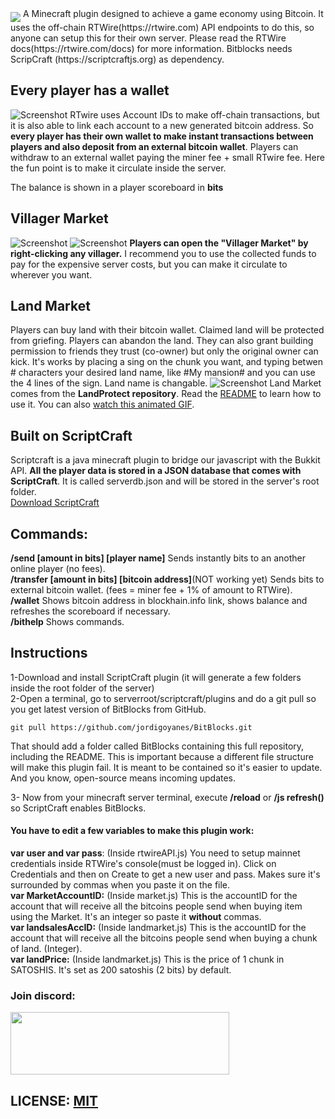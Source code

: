 <img align="middle" src="https://i.imgur.com/lYWW0YY.png" border="0">
A Minecraft plugin designed to achieve a game economy using Bitcoin. It uses the off-chain RTWire(https://rtwire.com) API endpoints to do this, so anyone can setup this for their own server.  Please read the RTWire docs(https://rtwire.com/docs) for more information.  
Bitblocks needs ScripCraft (https://scriptcraftjs.org) as dependency.

## Every player has a wallet
![Screenshot](http://i.imgur.com/Tss5tWT.png)
RTwire uses Account IDs to make off-chain transactions, but it is also able to link each account to a new generated bitcoin address. So **every player has their own wallet to make instant transactions between players and also deposit from an external bitcoin wallet**. Players can withdraw to an external wallet paying the miner fee + small RTwire fee. Here the fun point is to make it circulate inside the server.  
 
The balance is shown in a player scoreboard in **bits**  

## Villager Market
![Screenshot](http://i.imgur.com/8aJOBxV.png)
![Screenshot](http://i.imgur.com/7DA1QIH.png)
**Players can open the "Villager Market" by right-clicking any villager.**
I recommend you to use the collected funds to pay for the expensive server costs, but you can make it circulate to wherever you want.

## Land Market
Players can buy land with their bitcoin wallet. Claimed land will be protected from griefing. Players can abandon the land. They can also grant building permission to friends they trust (co-owner) but only the original owner can kick.
It's works by placing a sing on the chunk you want, and typing betwen # characters your desired land name, like #My mansion# and you can use the 4 lines of the sign. Land name is changable.
![Screenshot](https://i.imgur.com/NT9oPL6.png)
Land Market comes from the **LandProtect repository**. Read the [README](https://github.com/jordigoyanes/LandProtect/blob/master/README.md) to learn how to use it. You can also [watch this animated GIF](https://imgur.com/LEMJcMe). 

## Built on ScriptCraft
Scriptcraft is a java minecraft plugin to bridge our javascript with the Bukkit API. **All the player data is stored in a JSON database that comes with ScriptCraft**.  It is called serverdb.json and will be stored in the server's root folder.   
[Download ScriptCraft](https://scriptcraftjs.org)  
## Commands:
**/send [amount in bits] [player  name]** Sends instantly bits to an another online player (no fees).  
**/transfer [amount in bits] [bitcoin address]**(NOT working yet) Sends bits to external bitcoin wallet.
(fees = miner fee + 1% of amount to RTWire).  
**/wallet** Shows bitcoin address in blockhain.info link, shows balance and refreshes the scoreboard if necessary.  
**/bithelp** Shows commands.
## Instructions
1-Download and install ScriptCraft plugin (it will generate a few folders inside the root folder of the server)  
2-Open a terminal, go to serverroot/scriptcraft/plugins and do a git pull so you get latest version of BitBlocks from GitHub.
```
git pull https://github.com/jordigoyanes/BitBlocks.git
```
That should add a folder called BitBlocks containing this full repository, including the README. This is important because a different file structure will make this plugin fail. It is meant to be contained so it's easier to update. And you know, open-source means incoming updates.

3- Now from your minecraft server terminal, execute **/reload** or **/js refresh()** so ScriptCraft enables BitBlocks.  
#### You have to edit a few variables to make this plugin work: 
**var user and var pass**: (Inside rtwireAPI.js) You need to setup mainnet credentials inside RTWire's console(must be logged in). Click on Credentials and then on Create to get a new user and pass. Makes sure it's surrounded by commas when you paste it on the file.  
**var MarketAccountID:**   (Inside market.js) This is the accountID for the account that will receive all the bitcoins people send when buying item using the Market. It's an integer so paste it **without** commas.  
**var landsalesAccID:**  (Inside landmarket.js) This is the accountID for the account that will receive all the bitcoins people send when buying a chunk of land. (Integer).  
**var landPrice:**  (Inside landmarket.js) This is the price of 1 chunk in SATOSHIS. It's set as 200 satoshis (2 bits) by default.  
### Join discord:
[<img src="http://torturedguild.org/wp-content/uploads/2016/08/discord.png" height="100" width="350">](https://discord.gg/hchFcqS)

## LICENSE: [MIT](https://github.com/jordigoyanes/BitBlocks/blob/master/LICENSE)
